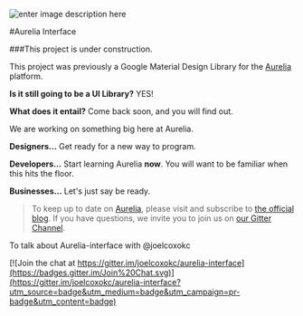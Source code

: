 ![enter image description here](http://i.imgur.com/YfdTCGf.png)

#Aurelia Interface

###This project is under construction.

This project was previously a Google Material Design Library for the [Aurelia](http://www.aurelia.io/) platform.

**Is it still going to be a UI Library?** YES!

**What does it entail?** Come back soon, and you will find out. 

We are working on something big here at Aurelia. 

**Designers...** Get ready for a new way to program.

**Developers...** Start learning Aurelia **now**. You will want to be familiar when this hits the floor. 

**Businesses...** Let's just say be ready. 


> To keep up to date on [Aurelia](http://www.aurelia.io/), please visit and subscribe to [the official blog](http://blog.durandal.io/). If you have questions, we invite you to join us on [our Gitter Channel](https://gitter.im/aurelia/discuss).

To talk about Aurelia-interface with @joelcoxokc 

[![Join the chat at https://gitter.im/joelcoxokc/aurelia-interface](https://badges.gitter.im/Join%20Chat.svg)](https://gitter.im/joelcoxokc/aurelia-interface?utm_source=badge&utm_medium=badge&utm_campaign=pr-badge&utm_content=badge)


